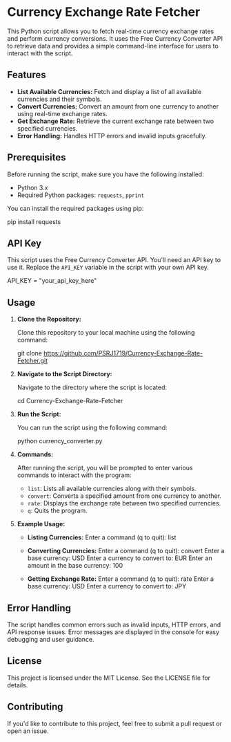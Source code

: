 # Currency Exchange Rate Fetcher

This Python script allows you to fetch real-time currency exchange rates and perform currency conversions. It uses the Free Currency Converter API to retrieve data and provides a simple command-line interface for users to interact with the script.

## Features

- **List Available Currencies:** Fetch and display a list of all available currencies and their symbols.
- **Convert Currencies:** Convert an amount from one currency to another using real-time exchange rates.
- **Get Exchange Rate:** Retrieve the current exchange rate between two specified currencies.
- **Error Handling:** Handles HTTP errors and invalid inputs gracefully.

## Prerequisites

Before running the script, make sure you have the following installed:

- Python 3.x
- Required Python packages: `requests`, `pprint`

You can install the required packages using pip:

pip install requests

## API Key

This script uses the Free Currency Converter API. You'll need an API key to use it. Replace the `API_KEY` variable in the script with your own API key.

API_KEY = "your_api_key_here"

## Usage

1. **Clone the Repository:**

   Clone this repository to your local machine using the following command:

   git clone https://github.com/PSRJ1719/Currency-Exchange-Rate-Fetcher.git

2. **Navigate to the Script Directory:**

   Navigate to the directory where the script is located:

   cd Currency-Exchange-Rate-Fetcher

3. **Run the Script:**

   You can run the script using the following command:

   python currency_converter.py

4. **Commands:**

   After running the script, you will be prompted to enter various commands to interact with the program:

   - `list`: Lists all available currencies along with their symbols.
   - `convert`: Converts a specified amount from one currency to another.
   - `rate`: Displays the exchange rate between two specified currencies.
   - `q`: Quits the program.

5. **Example Usage:**

   - **Listing Currencies:**
     Enter a command (q to quit): list

   - **Converting Currencies:**
     Enter a command (q to quit): convert
     Enter a base currency: USD
     Enter a currency to convert to: EUR
     Enter an amount in the base currency: 100

   - **Getting Exchange Rate:**
     Enter a command (q to quit): rate
     Enter a base currency: USD
     Enter a currency to convert to: JPY

## Error Handling

The script handles common errors such as invalid inputs, HTTP errors, and API response issues. Error messages are displayed in the console for easy debugging and user guidance.

## License

This project is licensed under the MIT License. See the LICENSE file for details.

## Contributing

If you'd like to contribute to this project, feel free to submit a pull request or open an issue.
